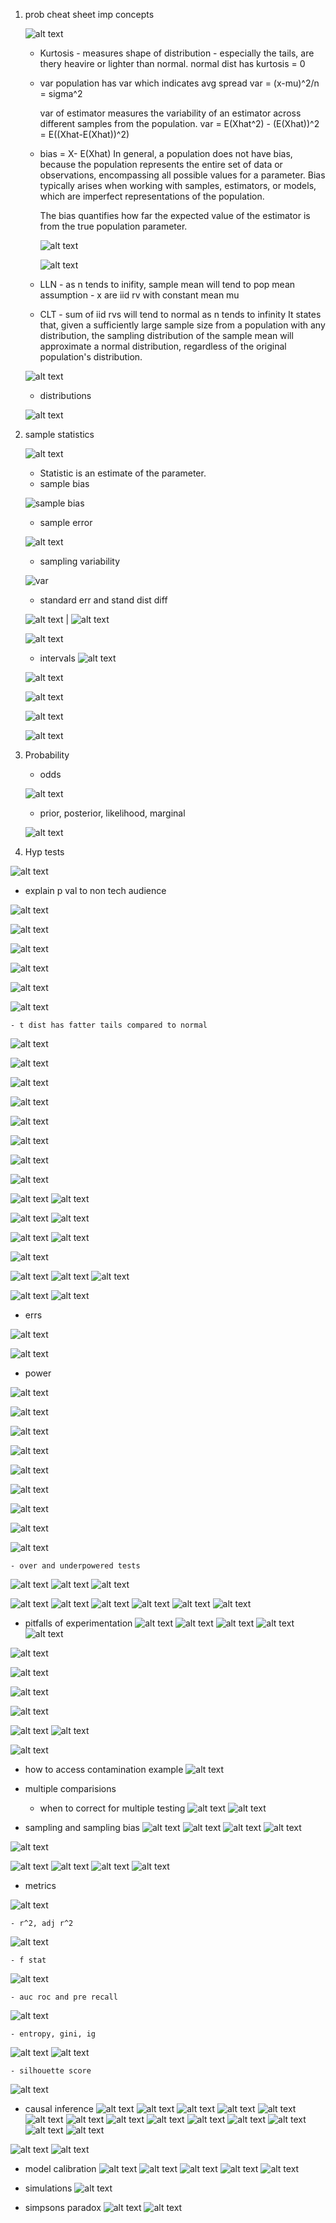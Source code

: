 1. prob cheat sheet
    imp concepts

    
    ![alt text](images/image-43.png)

    - Kurtosis - measures shape of distribution - especially the tails, are thery heavire or lighter than normal. normal dist has kurtosis = 0

    - var 
        population has var which indicates avg spread
        var = (x-mu)^2/n = sigma^2

        var of estimator measures the variability of an estimator across different samples from the population.
        var = E(Xhat^2) - (E(Xhat))^2 = E((Xhat-E(Xhat))^2) 

        
    - bias = X- E(Xhat)
        In general, a population does not have bias, because the population represents the entire set of data or observations, encompassing all possible values for a parameter. Bias typically arises when working with samples, estimators, or models, which are imperfect representations of the population.

        The bias quantifies how far the expected value of the estimator is from the true population parameter.

        ![alt text](images/image-27.png)

        ![alt text](images/image-28.png)

    - LLN - as n tends to inifity, sample mean will tend to pop mean
    assumption - x are iid rv with constant mean mu

    - CLT - sum of iid rvs will tend to normal as n tends to infinity
    It states that, given a sufficiently large sample size from a population with any distribution, the sampling distribution of the sample mean will approximate a normal distribution, regardless of the original population's distribution.

    ![alt text](images/image-10.png)

    - distributions

    ![alt text](images/image-11.png)

2. sample statistics

    ![alt text](images/image-7.png)

    - Statistic is an estimate of the parameter.
    - sample bias

    ![sample bias](images/image-8.png)

    - sample error

    ![alt text](images/image-6.png)

    - sampling variability

    ![var](images/image-9.png)

    - standard err and stand dist diff

    ![alt text](images/image-14.png) | ![alt text](images/image-17.png)

    ![alt text](images/image-16.png)

    - intervals
    ![alt text](images/image-19.png)

    ![alt text](images/image-26.png)

    ![alt text](images/image-21.png)

    ![alt text](images/image-22.png)

    ![alt text](images/image-25.png)

3. Probability

    - odds

    ![alt text](images/image-12.png)

    - prior, posterior, likelihood, marginal

    ![alt text](images/image-13.png)

4. Hyp tests

![alt text](images/image-29.png)

- explain p val to non tech audience

![alt text](images/image-30.png)

![alt text](images/image-31.png)

![alt text](images/image-38.png)

![alt text](images/image-39.png)

![alt text](images/image-40.png)

![alt text](images/image-41.png)

    - t dist has fatter tails compared to normal

![alt text](images/image-42.png)

![alt text](images/image-46.png)

![alt text](images/image-50.png)

![alt text](images/image-51.png)

![alt text](images/image-52.png)

![alt text](images/image-53.png)

![alt text](images/image-62.png)

![alt text](images/image-54.png)

![alt text](images/image-55.png)
![alt text](images/image-56.png)

![alt text](images/image-57.png)
![alt text](images/image-58.png)

![alt text](images/image-59.png)
![alt text](images/image-60.png)

![alt text](image.png)

![alt text](image-24.png)
![alt text](image-25.png)
![alt text](image-26.png)

![alt text](image-27.png)
![alt text](image-28.png)



- errs

![alt text](images/image-32.png)

![alt text](images/image-33.png)

- power

![alt text](images/image-44.png)

![alt text](images/image-34.png)

![alt text](images/image-36.png)

![alt text](images/image-37.png)

![alt text](images/image-35.png)

![alt text](images/image-45.png)

![alt text](images/image-47.png)

![alt text](images/image-48.png)

![alt text](images/image-49.png)

    - over and underpowered tests
![alt text](images/image-86.png)
![alt text](images/image-87.png)
![alt text](images/image-88.png)

![alt text](images/image-91.png)
![alt text](images/image-92.png)
![alt text](images/image-93.png)
![alt text](images/image-94.png)
![alt text](images/image-95.png)
![alt text](images/image-96.png)


- pitfalls of experimentation 
![alt text](images/image-66.png)
![alt text](images/image-67.png)
![alt text](images/image-68.png)
![alt text](images/image-69.png)
![alt text](images/image-85.png)

![alt text](images/image100.png)

![alt text](images/image-101.png)


![alt text](images/image102.png)

![alt text](images/image103.png)

![alt text](images/image-104.png)
![alt text](images/image-105.png)

![alt text](image-2.png)

- how to access contamination example 
![alt text](image-1.png)

- multiple comparisions

    - when to correct for multiple testing
    ![alt text](image-3.png)
    ![alt text](image-4.png)





- sampling and sampling bias
![alt text](images/image-75.png)
![alt text](images/image-76.png)
![alt text](images/image-77.png)
![alt text](images/image-78.png)

![alt text](images/image-84.png)

![alt text](images/image-79.png)
![alt text](images/image-80.png)
![alt text](images/image-81.png)
![alt text](images/image-82.png)

- metrics

![alt text](images/image-61.png)

    - r^2, adj r^2
![alt text](images/image-63.png)

    - f stat
![alt text](images/image-64.png)

    - auc roc and pre recall
![alt text](images/image-65.png)

    - entropy, gini, ig
![alt text](image-5.png)
![alt text](image-6.png)
    
    - silhouette score
![alt text](image-7.png)


- causal inference
![alt text](image-8.png)
![alt text](image-9.png)
![alt text](image-10.png)
![alt text](image-11.png)
![alt text](image-14.png)
![alt text](image-15.png)
![alt text](image-16.png)
![alt text](image-17.png)
![alt text](image-18.png)
![alt text](image-19.png)
![alt text](image-20.png)
![alt text](image-21.png)
![alt text](image-22.png)
![alt text](image-23.png)

![alt text](image-30.png)
![alt text](image-29.png)

- model calibration
![alt text](images/image-70.png)
![alt text](images/image-71.png)
![alt text](images/image-72.png)
![alt text](images/image-73.png)
![alt text](images/image-74.png)

- simulations
![alt text](images/image-83.png)

- simpsons paradox
![alt text](images/image-90.png)
![alt text](images/image-89.png)












